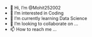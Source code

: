 - 👋 Hi, I’m @Mohit252002
- 👀 I’m interested in Coding
- 🌱 I’m currently learning Data Science
- 💞️ I’m looking to collaborate on ...
- 📫 How to reach me ...

<!---
Mohit252002/Mohit252002 is a ✨ special ✨ repository because its `README.md` (this file) appears on your GitHub profile.
You can click the Preview link to take a look at your changes.
--->
